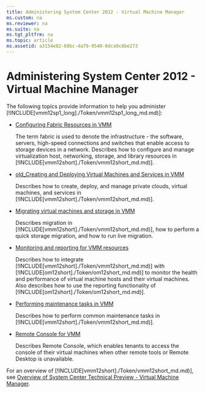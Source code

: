 ```yaml
---
title: Administering System Center 2012 - Virtual Machine Manager
ms.custom: na
ms.reviewer: na
ms.suite: na
ms.tgt_pltfrm: na
ms.topic: article
ms.assetid: a3154e82-68bc-4a79-9540-0dca9c6be273
---
```

# Administering System Center 2012 - Virtual Machine Manager
The following topics provide information to help you administer [!INCLUDE[vmm12sp1_long]./Token/vmm12sp1_long_md.md)]:

-   [Configuring Fabric Resources in VMM](./Configuring-Fabric-Resources-in-VMM.md)

    The term fabric is used to denote the infrastructure \- the software, servers, high\-speed connections and switches that enable access to storage devices in a network. Describes how to configure and manage virtualization host, networking, storage, and library resources in [!INCLUDE[vmm12short]./Token/vmm12short_md.md)].

-   [old_Creating and Deploying Virtual Machines and Services in VMM](./old_Creating-and-Deploying-Virtual-Machines-and-Services-in-VMM.md)

    Describes how to create, deploy, and manage private clouds, virtual machines, and services in [!INCLUDE[vmm12short]./Token/vmm12short_md.md)].

-   [Migrating virtual machines and storage in VMM](./Migrating-virtual-machines-and-storage-in-VMM.md)

    Describes migration in [!INCLUDE[vmm12short]./Token/vmm12short_md.md)], how to perform a quick storage migration, and how to run live migration.

-   [Monitoring and reporting for VMM resources](./Monitoring-and-reporting-for-VMM-resources.md)

    Describes how to integrate [!INCLUDE[vmm12short]./Token/vmm12short_md.md)] with [!INCLUDE[om12short]./Token/om12short_md.md)] to monitor the health and performance of virtual machine hosts and their virtual machines. Also describes how to use the reporting functionality of [!INCLUDE[om12short]./Token/om12short_md.md)].

-   [Performing maintenance tasks in VMM](./Performing-maintenance-tasks-in-VMM.md)

    Describes how to perform common maintenance tasks in [!INCLUDE[vmm12short]./Token/vmm12short_md.md)].

-   [Remote Console for VMM](./Remote-Console-for-VMM.md)

    Describes Remote Console, which enables tenants to access the console of their virtual machines when other remote tools or Remote Desktop is unavailable.

For an overview of [!INCLUDE[vmm12short]./Token/vmm12short_md.md)], see [Overview of System Center Technical Preview - Virtual Machine Manager](./Overview-of-System-Center-Technical-Preview---Virtual-Machine-Manager.md).



